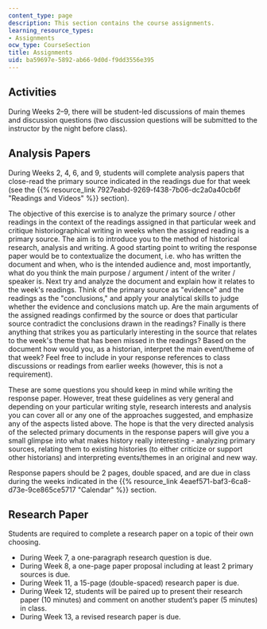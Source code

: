 ```yaml
---
content_type: page
description: This section contains the course assignments.
learning_resource_types:
- Assignments
ocw_type: CourseSection
title: Assignments
uid: ba59697e-5892-ab66-9d0d-f9dd3556e395
---
```


Activities
----------

During Weeks 2–9, there will be student-led discussions of main themes and discussion questions (two discussion questions will be submitted to the instructor by the night before class).

Analysis Papers
---------------

During Weeks 2, 4, 6, and 9, students will complete analysis papers that close-read the primary source indicated in the readings due for that week (see the {{% resource_link 7927eabd-9269-f438-7b06-dc2a0a40cb6f "Readings and Videos" %}} section).

The objective of this exercise is to analyze the primary source / other readings in the context of the readings assigned in that particular week and critique historiographical writing in weeks when the assigned reading is a primary source. The aim is to introduce you to the method of historical research, analysis and writing. A good starting point to writing the response paper would be to contextualize the document, i.e. who has written the document and when, who is the intended audience and, most importantly, what do you think the main purpose / argument / intent of the writer / speaker is. Next try and analyze the document and explain how it relates to the week's readings. Think of the primary source as "evidence" and the readings as the "conclusions," and apply your analytical skills to judge whether the evidence and conclusions match up. Are the main arguments of the assigned readings confirmed by the source or does that particular source contradict the conclusions drawn in the readings? Finally is there anything that strikes you as particularly interesting in the source that relates to the week's theme that has been missed in the readings? Based on the document how would you, as a historian, interpret the main event/theme of that week? Feel free to include in your response references to class discussions or readings from earlier weeks (however, this is not a requirement).

These are some questions you should keep in mind while writing the response paper. However, treat these guidelines as very general and depending on your particular writing style, research interests and analysis you can cover all or any one of the approaches suggested, and emphasize any of the aspects listed above. The hope is that the very directed analysis of the selected primary documents in the response papers will give you a small glimpse into what makes history really interesting - analyzing primary sources, relating them to existing histories (to either criticize or support other historians) and interpreting events/themes in an original and new way.

Response papers should be 2 pages, double spaced, and are due in class during the weeks indicated in the {{% resource_link 4eaef571-baf3-6ca8-d73e-9ce865ce5717 "Calendar" %}} section.

Research Paper
--------------

Students are required to complete a research paper on a topic of their own choosing.

*   During Week 7, a one-paragraph research question is due.
*   During Week 8, a one-page paper proposal including at least 2 primary sources is due.
*   During Week 11, a 15-page (double-spaced) research paper is due.
*   During Week 12, students will be paired up to present their research paper (10 minutes) and comment on another student’s paper (5 minutes) in class.
*   During Week 13, a revised research paper is due.